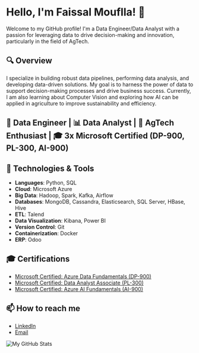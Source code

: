 # Hello, I'm Faissal Mouflla! 👋

Welcome to my GitHub profile! I'm a Data Engineer/Data Analyst with a passion for leveraging data to drive decision-making and innovation, particularly in the field of AgTech.

## 🔍 Overview
I specialize in building robust data pipelines, performing data analysis, and developing data-driven solutions. My goal is to harness the power of data to support decision-making processes and drive business success. Currently, I am also learning about Computer Vision and exploring how AI can be applied in agriculture to improve sustainability and efficiency.

## 🚀 Data Engineer | 📊 Data Analyst | 🌱 AgTech Enthusiast | 🎓 3x Microsoft Certified (DP-900, PL-300, AI-900)

## 🔧 Technologies & Tools
- **Languages**: Python, SQL
- **Cloud**: Microsoft Azure
- **Big Data**: Hadoop, Spark, Kafka, Airflow
- **Databases**: MongoDB, Cassandra, Elasticsearch, SQL Server, HBase, Hive
- **ETL**: Talend
- **Data Visualization**: Kibana, Power BI
- **Version Control**: Git
- **Containerization**: Docker
- **ERP**: Odoo

## 🎓 Certifications
- [Microsoft Certified: Azure Data Fundamentals (DP-900)](https://learn.microsoft.com/api/credentials/share/fr-fr/FaissalMOUFLLA-7180/C6DAF365F77F901F?sharingId=EAFEC4BE5F2BFA9C)
- [Microsoft Certified: Data Analyst Associate (PL-300)](https://learn.microsoft.com/api/credentials/share/fr-fr/FaissalMOUFLLA-7180/37086AA16DBAB3E1?sharingId=EAFEC4BE5F2BFA9C)
- [Microsoft Certified: Azure AI Fundamentals (AI-900)](https://learn.microsoft.com/api/credentials/share/fr-fr/FaissalMOUFLLA-7180/63B7354D721E1B3F?sharingId=EAFEC4BE5F2BFA9C)

## 📫 How to reach me
- [LinkedIn](https://linkedin.com/in/faissalmouflla)
- [Email](mailto:faissalmouflla@outlook.fr)

![My GitHub Stats](https://github-readme-stats.vercel.app/api?username=Faissal-00&show_icons=true&theme=radical)
